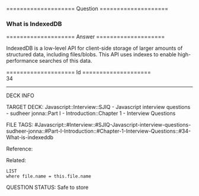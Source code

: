 ==================== Question ====================  

### What is IndexedDB  

==================== Answer ====================  

IndexedDB is a low-level API for client-side storage of larger amounts of
structured data, including files/blobs. This API uses indexes to enable
high-performance searches of this data.

==================== Id ====================  
34

---

DECK INFO

TARGET DECK: Javascript::Interview::SJIQ - Javascript interview questions - sudheer jonna::Part I - Introduction::Chapter 1 - Interview Questions

FILE TAGS: #Javascript::#Interview::#SJIQ-Javascript-interview-questions-sudheer-jonna::#Part-I-Introduction::#Chapter-1-Interview-Questions::#34-What-is-indexeddb

Reference:

Related:

```dataview
LIST
where file.name = this.file.name
```

QUESTION STATUS: Safe to store
